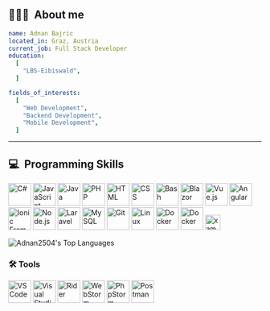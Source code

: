 <h2> 👨🏻‍💻 &nbsp;About me</h2>

```yaml
name: Adnan Bajric
located_in: Graz, Austria
current_job: Full Stack Developer
education:
  [
    "LBS-Eibiswald",
  ]

fields_of_interests:
  [
    "Web Development",
    "Backend Development",
    "Mobile Development",
  ]

```
  
---  

<h2>💻  &nbsp;Programming Skills</h2>
<p align="left">

<p align="left"> <!-- Programming Languages --> <img src="https://cdn.jsdelivr.net/gh/devicons/devicon/icons/csharp/csharp-original.svg" alt="C#" width="45" height="45"/> <img src="https://cdn.jsdelivr.net/gh/devicons/devicon/icons/javascript/javascript-original.svg" alt="JavaScript" width="45" height="45"/> <img src="https://cdn.jsdelivr.net/gh/devicons/devicon/icons/java/java-original.svg" alt="Java" width="45" height="45"/> <img src="https://cdn.jsdelivr.net/gh/devicons/devicon/icons/php/php-original.svg" alt="PHP" width="45" height="45"/> <img src="https://cdn.jsdelivr.net/gh/devicons/devicon/icons/html5/html5-original.svg" alt="HTML" width="45" height="45"/> <img src="https://cdn.jsdelivr.net/gh/devicons/devicon/icons/css3/css3-original.svg" alt="CSS" width="45" height="45"/> <img src="https://cdn.jsdelivr.net/gh/devicons/devicon/icons/bash/bash-original.svg" alt="Bash" width="45" height="45"/> 
  <!-- Frameworks & Libraries --> <img src="https://cdn.jsdelivr.net/gh/devicons/devicon/icons/blazor/blazor-original.svg" alt="Blazor" width="45" height="45"/> <img src="https://cdn.jsdelivr.net/gh/devicons/devicon/icons/vuejs/vuejs-original.svg" alt="Vue.js" width="45" height="45"/> <img src="https://cdn.jsdelivr.net/gh/devicons/devicon/icons/angularjs/angularjs-original.svg" alt="Angular" width="45" height="45"/> <img src="https://cdn.jsdelivr.net/gh/devicons/devicon/icons/ionic/ionic-original.svg" alt="Ionic Framework" width="45" height="45"/> <img src="https://cdn.jsdelivr.net/gh/devicons/devicon/icons/nodejs/nodejs-original.svg" alt="Node.js" width="45" height="45"/> <img src="https://upload.wikimedia.org/wikipedia/commons/9/9a/Laravel.svg" alt="Laravel" width="45" height="45"/> 
  <!-- Databases --> <img src="https://cdn.jsdelivr.net/gh/devicons/devicon/icons/mysql/mysql-original-wordmark.svg" alt="MySQL" width="45" height="45"/> 
  <!-- Dev Tools --> <img src="https://cdn.jsdelivr.net/gh/devicons/devicon/icons/git/git-original.svg" alt="Git" width="45" height="45"/> <img src="https://cdn.jsdelivr.net/gh/devicons/devicon/icons/linux/linux-original.svg" alt="Linux" width="45" height="45"/> <img src="https://cdn.jsdelivr.net/gh/devicons/devicon/icons/docker/docker-original.svg" alt="Docker" width="45" height="45"/>
<img src="https://www.svgrepo.com/show/374144/typescript.svg" alt="Docker" width="45" height="45"/>
<img src="https://cdn.jsdelivr.net/gh/devicons/devicon/icons/xamarin/xamarin-original.svg" height="30" alt="xamarin logo"  />

![Adnan2504's Top Languages](https://github-readme-stats.vercel.app/api/top-langs/?username=Adnan2504&theme=dracula&show_icons=true&hide_border=true&layout=compact)

<h3>🛠️ Tools</h3>
<p>
    <!-- IDEs & Editors --> <img src="https://cdn.jsdelivr.net/gh/devicons/devicon/icons/vscode/vscode-original.svg" alt="VSCode" width="45" height="45"/> <img src="https://cdn.jsdelivr.net/gh/devicons/devicon/icons/visualstudio/visualstudio-plain.svg" alt="Visual Studio" width="45" height="45"/> <img src="https://resources.jetbrains.com/storage/products/company/brand/logos/Rider_icon.svg" alt="Rider" width="45" height="45"/> <img src="https://resources.jetbrains.com/storage/products/company/brand/logos/WebStorm_icon.svg" alt="WebStorm" width="45" height="45"/> <img src="https://resources.jetbrains.com/storage/products/company/brand/logos/PhpStorm_icon.svg" alt="PhpStorm" width="45" height="45"/> <!-- API & Testing --> <img src="https://www.vectorlogo.zone/logos/getpostman/getpostman-icon.svg" alt="Postman" width="45" height="45"/> </p>
</p>

